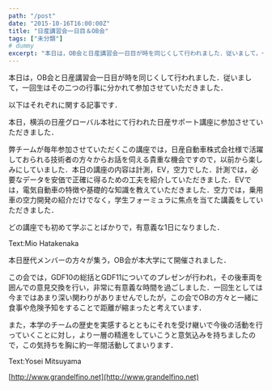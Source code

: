 ```yaml
---
path: "/post"
date: "2015-10-16T16:00:00Z"
title: "日産講習会一日目＆OB会"
tags: ["未分類"]
# dummy
excerpt: "本日は，OB会と日産講習会一日目が時を同じくして行われました．従いまして，一回生はその二つの行事に分かれて参加させていただきました．以下はそれぞれに関す..."
---
```




本日は，OB会と日産講習会一日目が時を同じくして行われました．従いまして，一回生はその二つの行事に分かれて参加させていただきました．

以下はそれぞれに関する記事です．

[](16-1.jpg)

本日，横浜の日産グローバル本社にて行われた日産サポート講座に参加させていただきました．

弊チームが毎年参加させていただくこの講座では，日産自動車株式会社様で活躍しておられる技術者の方々からお話を伺える貴重な機会ですので，以前から楽しみにしていました．本日の講座の内容は計測，EV，空力でした．計測では，必要なデータを安価で正確に得るための工夫を紹介していただきました．EVでは，電気自動車の特徴や基礎的な知識を教えていただきました．空力では，乗用車の空力開発の紹介だけでなく，学生フォーミュラに焦点を当てた講義をしていただきました．

どの講座でも初めて学ぶことばかりで，有意義な1日になりました．

Text:Mio Hatakenaka

[](16-2.jpg)

本日歴代メンバーの方々が集う，OB会が本大学にて開催されました．

この会では，GDF10の総括とGDF11についてのプレゼンが行われ，その後車両を囲んでの意見交換を行い，非常に有意義な時間を過ごしました．一回生としては今まではあまり深い関わりがありませんでしたが，この会でOBの方々と一緒に食事や危険予知をすることで距離が縮まったと考えています．

また，本学のチームの歴史を実感するとともにそれを受け継いで今後の活動を行っていくことに対し，より一層の精進をしていこうと意気込みを持ちましたので，この気持ちを胸に約一年間活動してまいります．

Text:Yosei Mitsuyama

[http://www.grandelfino.net](http://www.grandelfino.net)

